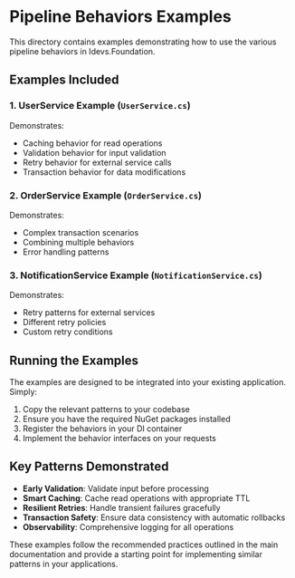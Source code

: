 # Pipeline Behaviors Examples

This directory contains examples demonstrating how to use the various pipeline behaviors in Idevs.Foundation.

## Examples Included

### 1. UserService Example (`UserService.cs`)

Demonstrates:
- Caching behavior for read operations
- Validation behavior for input validation
- Retry behavior for external service calls
- Transaction behavior for data modifications

### 2. OrderService Example (`OrderService.cs`)

Demonstrates:
- Complex transaction scenarios
- Combining multiple behaviors
- Error handling patterns

### 3. NotificationService Example (`NotificationService.cs`)

Demonstrates:
- Retry patterns for external services
- Different retry policies
- Custom retry conditions

## Running the Examples

The examples are designed to be integrated into your existing application. Simply:

1. Copy the relevant patterns to your codebase
2. Ensure you have the required NuGet packages installed
3. Register the behaviors in your DI container
4. Implement the behavior interfaces on your requests

## Key Patterns Demonstrated

- **Early Validation**: Validate input before processing
- **Smart Caching**: Cache read operations with appropriate TTL
- **Resilient Retries**: Handle transient failures gracefully  
- **Transaction Safety**: Ensure data consistency with automatic rollbacks
- **Observability**: Comprehensive logging for all operations

These examples follow the recommended practices outlined in the main documentation and provide a starting point for implementing similar patterns in your applications.